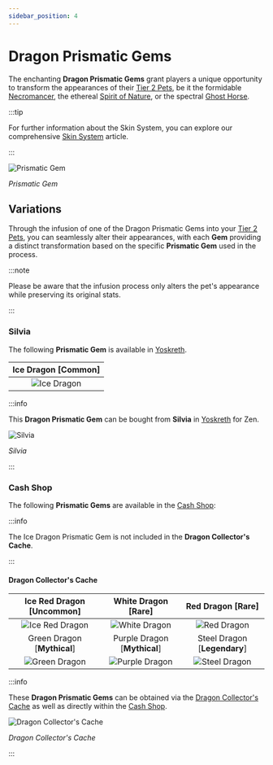 ```yaml
---
sidebar_position: 4
---
```


# Dragon Prismatic Gems

The enchanting **Dragon Prismatic Gems** grant players a unique opportunity to transform the appearances of their [Tier 2 Pets](/category/pets), be it the formidable [Necromancer](/crafting/pets/Necromancer), the ethereal [Spirit of Nature](/crafting/pets/spirit-of-nature), or the spectral [Ghost Horse](/crafting/pets/ghost-horse).

:::tip

For further information about the Skin System, you can explore our comprehensive [Skin System](/skin-system) article.

:::

![Prismatic Gem](/img/items/jewels/dragon-prismatic-gem.jpg)

_Prismatic Gem_

## Variations

Through the infusion of one of the Dragon Prismatic Gems into your [Tier 2 Pets](/category/pets), you can seamlessly alter their appearances, with each **Gem** providing a distinct transformation based on the specific **Prismatic Gem** used in the process.

:::note

Please be aware that the infusion process only alters the pet's appearance while preserving its original stats.

:::

### Silvia

The following **Prismatic Gem** is available in [Yoskreth](/maps/yoskreth).

| Ice Dragon [<span className="tier-common">**Common**</span>] |
| :----------------------------------------------------------: |
|        ![Ice Dragon](/img/items/pets/ice-dragon.jpg)         |

:::info

This **Dragon Prismatic Gem** can be bought from **Silvia** in [Yoskreth](/maps/yoskreth) for Zen.

![Silvia](/img/npc/silvia.jpg)

_Silvia_

:::

### Cash Shop

The following **Prismatic Gems** are available in the [Cash Shop](/client-features/cash-shop):

:::info

The Ice Dragon Prismatic Gem is not included in the **Dragon Collector's Cache**.

:::

#### Dragon Collector's Cache

| Ice Red Dragon [<span className="tier-uncommon">**Uncommon**</span>] |     White Dragon [<span className="tier-rare">**Rare**</span>]      |       Red Dragon [<span className="tier-rare">**Rare**</span>]       |
| :------------------------------------------------------------------: | :-----------------------------------------------------------------: | :------------------------------------------------------------------: |
|        ![Ice Red Dragon](/img/items/pets/ice-red-dragon.jpg)         |          ![White Dragon](/img/items/pets/white-dragon.jpg)          |            ![Red Dragon](/img/items/pets/red-dragon.jpg)             |
|  Green Dragon [<span className="tier-mythical">**Mythical**</span>]  | Purple Dragon [<span className="tier-mythical">**Mythical**</span>] | Steel Dragon [<span className="tier-legendary">**Legendary**</span>] |
|          ![Green Dragon](/img/items/pets/green-dragon.jpg)           |         ![Purple Dragon](/img/items/pets/purple-dragon.jpg)         |          ![Steel Dragon](/img/items/pets/steel-dragon.jpg)           |

:::info

These **Dragon Prismatic Gems** can be obtained via the [Dragon Collector's Cache](/skin-system#cash-shop) as well as directly within the [Cash Shop](/client-features/cash-shop).

![Dragon Collector's Cache](/img/items/item-bags/dragon-cache.png)

_Dragon Collector's Cache_

:::

